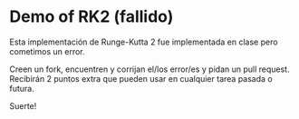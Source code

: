 # Demo of RK2 (fallido)

Esta implementación de Runge-Kutta 2 fue implementada en clase pero cometimos
un error.

Creen un fork, encuentren y corrijan el/los error/es y pidan un pull request.
Recibirán 2 puntos extra que pueden usar en cualquier tarea pasada o futura.

Suerte!
